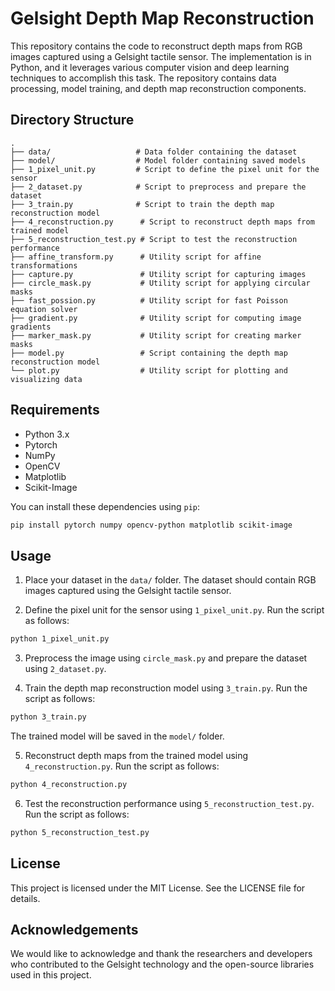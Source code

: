 # Gelsight Depth Map Reconstruction

This repository contains the code to reconstruct depth maps from RGB images captured using a Gelsight tactile sensor. The implementation is in Python, and it leverages various computer vision and deep learning techniques to accomplish this task. The repository contains data processing, model training, and depth map reconstruction components.

## Directory Structure

```
.
├── data/                   # Data folder containing the dataset
├── model/                  # Model folder containing saved models
├── 1_pixel_unit.py         # Script to define the pixel unit for the sensor
├── 2_dataset.py            # Script to preprocess and prepare the dataset
├── 3_train.py              # Script to train the depth map reconstruction model
├── 4_reconstruction.py      # Script to reconstruct depth maps from trained model
├── 5_reconstruction_test.py # Script to test the reconstruction performance
├── affine_transform.py      # Utility script for affine transformations
├── capture.py               # Utility script for capturing images
├── circle_mask.py           # Utility script for applying circular masks
├── fast_possion.py          # Utility script for fast Poisson equation solver
├── gradient.py              # Utility script for computing image gradients
├── marker_mask.py           # Utility script for creating marker masks
├── model.py                 # Script containing the depth map reconstruction model
└── plot.py                  # Utility script for plotting and visualizing data
```

## Requirements

- Python 3.x
- Pytorch
- NumPy
- OpenCV
- Matplotlib
- Scikit-Image

You can install these dependencies using `pip`:

```bash
pip install pytorch numpy opencv-python matplotlib scikit-image
```

## Usage

1. Place your dataset in the `data/` folder. The dataset should contain RGB images captured using the Gelsight tactile sensor.

2. Define the pixel unit for the sensor using `1_pixel_unit.py`. Run the script as follows:

```bash
python 1_pixel_unit.py
```

3. Preprocess the image using `circle_mask.py` and prepare the dataset using `2_dataset.py`.

4. Train the depth map reconstruction model using `3_train.py`. Run the script as follows:

```bash
python 3_train.py
```

The trained model will be saved in the `model/` folder.

5. Reconstruct depth maps from the trained model using `4_reconstruction.py`. Run the script as follows:

```bash
python 4_reconstruction.py
```

6. Test the reconstruction performance using `5_reconstruction_test.py`. Run the script as follows:

```bash
python 5_reconstruction_test.py
```

## License

This project is licensed under the MIT License. See the LICENSE file for details.

## Acknowledgements

We would like to acknowledge and thank the researchers and developers who contributed to the Gelsight technology and the open-source libraries used in this project.

